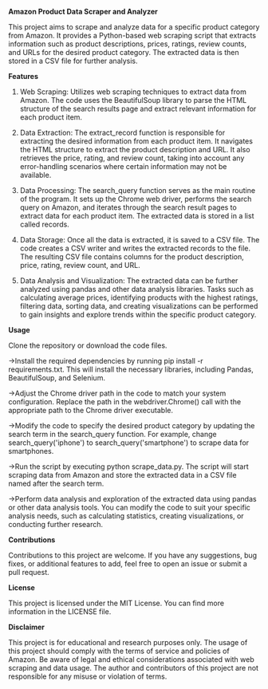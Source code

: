 **Amazon Product Data Scraper and Analyzer**

This project aims to scrape and analyze data for a specific product category from Amazon. It provides a Python-based web scraping script that extracts information such as product descriptions, prices, ratings, review counts, and URLs for the desired product category. The extracted data is then stored in a CSV file for further analysis.

**Features**

1. Web Scraping: Utilizes web scraping techniques to extract data from Amazon. The code uses the BeautifulSoup library to parse the HTML structure of the search results page and extract relevant information for each product item.

2. Data Extraction: The extract_record function is responsible for extracting the desired information from each product item. It navigates the HTML structure to extract the product description and URL. It also retrieves the price, rating, and review count, taking into account any error-handling scenarios where certain information may not be available.

3. Data Processing: The search_query function serves as the main routine of the program. It sets up the Chrome web driver, performs the search query on Amazon, and iterates through the search result pages to extract data for each product item. The extracted data is stored in a list called records.

4. Data Storage: Once all the data is extracted, it is saved to a CSV file. The code creates a CSV writer and writes the extracted records to the file. The resulting CSV file contains columns for the product description, price, rating, review count, and URL.

5. Data Analysis and Visualization: The extracted data can be further analyzed using pandas and other data analysis libraries. Tasks such as calculating average prices, identifying products with the highest ratings, filtering data, sorting data, and creating visualizations can be performed to gain insights and explore trends within the specific product category.

**Usage**

Clone the repository or download the code files.

->Install the required dependencies by running pip install -r requirements.txt. This will install the necessary libraries, including Pandas, BeautifulSoup, and Selenium.

->Adjust the Chrome driver path in the code to match your system configuration. Replace the path in the webdriver.Chrome() call with the appropriate path to the Chrome driver executable.

->Modify the code to specify the desired product category by updating the search term in the search_query function. For example, change search_query('iphone') to search_query('smartphone') to scrape data for smartphones.

->Run the script by executing python scrape_data.py. The script will start scraping data from Amazon and store the extracted data in a CSV file named after the search term.

->Perform data analysis and exploration of the extracted data using pandas or other data analysis tools. You can modify the code to suit your specific analysis needs, such as calculating statistics, creating visualizations, or conducting further research.

**Contributions**

Contributions to this project are welcome. If you have any suggestions, bug fixes, or additional features to add, feel free to open an issue or submit a pull request.

**License**

This project is licensed under the MIT License. You can find more information in the LICENSE file.

**Disclaimer**

This project is for educational and research purposes only. The usage of this project should comply with the terms of service and policies of Amazon. Be aware of legal and ethical considerations associated with web scraping and data usage. The author and contributors of this project are not responsible for any misuse or violation of terms.
